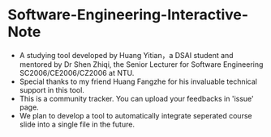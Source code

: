 # Software-Engineering-Interactive-Note
- A studying tool developed by Huang Yitian，a DSAI student and mentored by Dr Shen Zhiqi, the Senior Lecturer for Software Engineering SC2006/CE2006/CZ2006 at NTU.
- Special thanks to my friend Huang Fangzhe for his invaluable technical support in this tool.
- This is a community tracker. You can upload your feedbacks in 'issue' page.  
- We plan to develop a tool to automatically integrate seperated course slide into a single file in the future.

